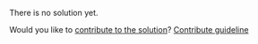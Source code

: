 
There is no solution yet.

Would you like to [contribute to the solution](https://github.com/BFEdev/BFE.dev-solutions/blob/main/problem/implement-observable-from_en.md)? [Contribute guideline](https://github.com/BFEdev/BFE.dev-solutions#how-to-contribute)
